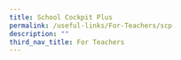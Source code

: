 ```yaml
---
title: School Cockpit Plus
permalink: /useful-links/For-Teachers/scp
description: ""
third_nav_title: For Teachers
---
```

